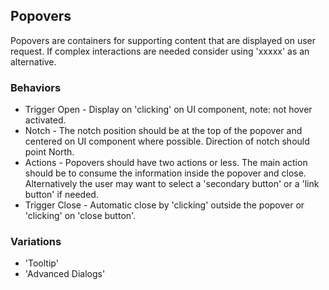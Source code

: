 ## Popovers

Popovers are containers for supporting content that are displayed on user request. If complex interactions are needed consider using 'xxxxx' as an alternative.

### Behaviors

* Trigger Open - Display on 'clicking' on UI component, note: not hover activated.
* Notch - The notch position should be at the top of the popover and centered on UI component where possible. Direction of notch should point North.
* Actions - Popovers should have two actions or less. The main action should be to consume the information inside the popover and close. Alternatively the user may want to select a 'secondary button' or a 'link button' if needed.
* Trigger Close - Automatic close by 'clicking' outside the popover or 'clicking' on 'close button'.

### Variations
* 'Tooltip'
* 'Advanced Dialogs'
